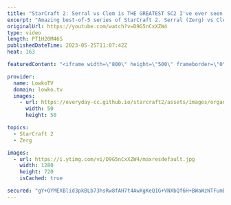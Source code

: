 ```yaml
---
title: "StarCraft 2: Serral vs Clem is THE GREATEST SC2 I've ever seen!"
excerpt: "Amazing best-of-5 series of StarCraft 2. Serral (Zerg) vs Clem (Terran) is the highest level of SC2 I've seen all year, with a very unique strategy in the final game of this series. Support my work: https://patreon.com/lowkotv Lowko Merch: https://lowko.shop  My YouTube channels: https://youtube.com/lowkotv"
originalUrl: https://youtube.com/watch?v=D9G5nCxXZW4
type: video
length: PT1H20M46S
publishedDateTime: 2023-05-25T11:07:42Z
heat: 163

featuredContent: "<iframe width=\"800\" height=\"500\" frameborder=\"0\" src=\"https://www.youtube.com/embed/D9G5nCxXZW4\" allow=\"accelerometer; autoplay; encrypted-media; gyroscope; picture-in-picture\" allowfullscreen></iframe>"

provider:
  name: LowkoTV
  domain: lowko.tv
  images:
    - url: https://everyday-cc.github.io/starcraft2/assets/images/organizations/lowko.tv-50x50.jpg
      width: 50
      height: 50

topics:
  - StarCraft 2
  - Zerg

images:
  - url: https://i.ytimg.com/vi/D9G5nCxXZW4/maxresdefault.jpg
    width: 1280
    height: 720
    isCached: true

secured: "gY+OYMEXBlid3pkBLb73hsRw8fAH7t4AwXgKeQ1G+VNXbQf6H+BWaWzNTFumBPjBhlcZyPUltzOLYkeY/uMAvF/Xv+GScH1uz2xBJ8ygAciuRZfMaNq62kga812rTbmfRTFBhY2LKN59gBr3mGwjdLDvu0s7Jag8ly3KsbRjkFsX+AxiQc2SGQTbuFl698AO3Js2QUQuM0aDDr5KhE9PGaDKC1hwUyRSHyOjfZLLPrzAB9YWM/XeHpEaKAO+URclTo7O5eOHqyRcmRij0Nfoqi3lcdWaSoou8Zua0jMAWTs+fFl5IzRkk1vkwo088PFOJs+Y3ZrZvGK6d8dhUemlqkGwROx5GUiBF0uWrlj5pp4SmPfqgSI/G5yEEsh7HLbKwx/TpOs/nH0MzPzFhQLOE4SHlGZA5/Y3/3GFs5oszVlP3WNOeCcAwl5uULagPrnm;tbALi4DelwYKHgLxlfpOfw=="
---
```


